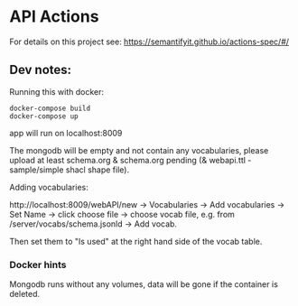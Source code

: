 # API Actions

For details on this project see: https://semantifyit.github.io/actions-spec/#/

## Dev notes:

Running this with docker:

```
docker-compose build
docker-compose up
```

app will run on localhost:8009

The mongodb will be empty and not contain any vocabularies, please upload at least schema.org & schema.org pending (& webapi.ttl - sample/simple shacl shape file).

Adding vocabularies:

http://localhost:8009/webAPI/new -> Vocabularies -> Add vocabularies -> Set Name -> click choose file -> choose vocab file, e.g. from /server/vocabs/schema.jsonld -> Add vocab.

Then set them to "Is used" at the right hand side of the vocab table.

### Docker hints

Mongodb runs without any volumes, data will be gone if the container is deleted.
